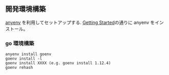 ## 開発環境構築

[anyenv](https://github.com/anyenv/anyenv) を利用してセットアップする.
[Getting Started](https://github.com/anyenv/anyenv#getting-started)の通りに anyenv をインストール。

### go 環境構築

```
anyenv install goenv
goenv install -l
goenv install XXXX (e.g. goenv install 1.12.4)
goenv rehash
```
